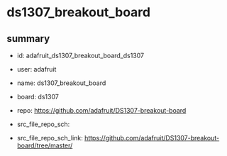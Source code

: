 # ds1307_breakout_board
 
## summary 
* id: adafruit_ds1307_breakout_board_ds1307
* user: adafruit
* name: ds1307_breakout_board
* board: ds1307
* repo: https://github.com/adafruit/DS1307-breakout-board



* src_file_repo_sch: 
* src_file_repo_sch_link: https://github.com/adafruit/DS1307-breakout-board/tree/master/




